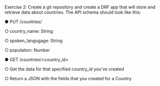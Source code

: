 Exercise 2:
Create a git repository and create a DRF app that will store and retrieve data about countries. The API schema should look like this:

● PUT /countries/

○ country_name: String

○ spoken_langugage: String

○ population: Number

● GET /countries/<country_id>

○ Get the data for that specified country_id you’ve created

○ Return a JSON with the fields that you created for a Country
